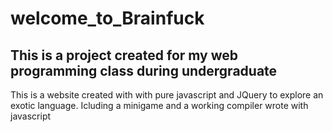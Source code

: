 # welcome_to_Brainfuck
## This is a project created for my web programming class during undergraduate

This is a website created with with pure javascript and JQuery to explore an exotic language.
Icluding a minigame and a working compiler wrote with javascript
